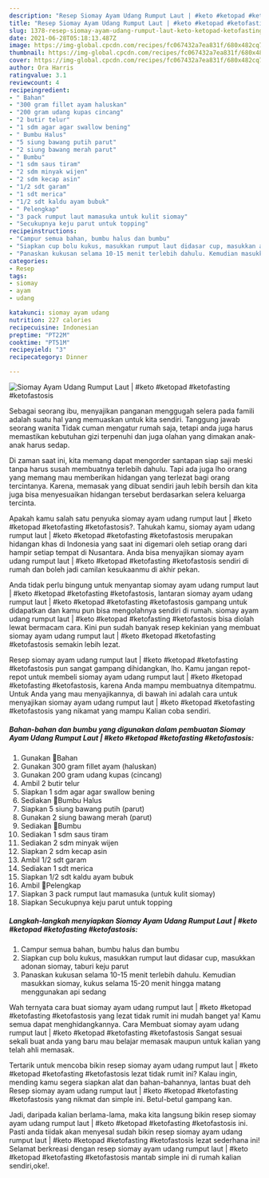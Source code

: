 ```yaml
---
description: "Resep Siomay Ayam Udang Rumput Laut | #keto #ketopad #ketofasting #ketofastosis Sederhana dan Mudah Dibuat"
title: "Resep Siomay Ayam Udang Rumput Laut | #keto #ketopad #ketofasting #ketofastosis Sederhana dan Mudah Dibuat"
slug: 1378-resep-siomay-ayam-udang-rumput-laut-keto-ketopad-ketofasting-ketofastosis-sederhana-dan-mudah-dibuat
date: 2021-06-28T05:18:13.487Z
image: https://img-global.cpcdn.com/recipes/fc067432a7ea831f/680x482cq70/siomay-ayam-udang-rumput-laut-keto-ketopad-ketofasting-ketofastosis-foto-resep-utama.jpg
thumbnail: https://img-global.cpcdn.com/recipes/fc067432a7ea831f/680x482cq70/siomay-ayam-udang-rumput-laut-keto-ketopad-ketofasting-ketofastosis-foto-resep-utama.jpg
cover: https://img-global.cpcdn.com/recipes/fc067432a7ea831f/680x482cq70/siomay-ayam-udang-rumput-laut-keto-ketopad-ketofasting-ketofastosis-foto-resep-utama.jpg
author: Ora Harris
ratingvalue: 3.1
reviewcount: 4
recipeingredient:
- " Bahan"
- "300 gram fillet ayam haluskan"
- "200 gram udang kupas cincang"
- "2 butir telur"
- "1 sdm agar agar swallow bening"
- " Bumbu Halus"
- "5 siung bawang putih parut"
- "2 siung bawang merah parut"
- " Bumbu"
- "1 sdm saus tiram"
- "2 sdm minyak wijen"
- "2 sdm kecap asin"
- "1/2 sdt garam"
- "1 sdt merica"
- "1/2 sdt kaldu ayam bubuk"
- " Pelengkap"
- "3 pack rumput laut mamasuka untuk kulit siomay"
- "Secukupnya keju parut untuk topping"
recipeinstructions:
- "Campur semua bahan, bumbu halus dan bumbu"
- "Siapkan cup bolu kukus, masukkan rumput laut didasar cup, masukkan adonan siomay, taburi keju parut"
- "Panaskan kukusan selama 10-15 menit terlebih dahulu. Kemudian masukkan siomay, kukus selama 15-20 menit hingga matang menggunakan api sedang"
categories:
- Resep
tags:
- siomay
- ayam
- udang

katakunci: siomay ayam udang 
nutrition: 227 calories
recipecuisine: Indonesian
preptime: "PT22M"
cooktime: "PT51M"
recipeyield: "3"
recipecategory: Dinner

---
```



![Siomay Ayam Udang Rumput Laut | #keto #ketopad #ketofasting #ketofastosis](https://img-global.cpcdn.com/recipes/fc067432a7ea831f/680x482cq70/siomay-ayam-udang-rumput-laut-keto-ketopad-ketofasting-ketofastosis-foto-resep-utama.jpg)

Sebagai seorang ibu, menyajikan panganan menggugah selera pada famili adalah suatu hal yang memuaskan untuk kita sendiri. Tanggung jawab seorang  wanita Tidak cuman mengatur rumah saja, tetapi anda juga harus memastikan kebutuhan gizi terpenuhi dan juga olahan yang dimakan anak-anak harus sedap.

Di zaman  saat ini, kita memang dapat mengorder santapan siap saji meski tanpa harus susah membuatnya terlebih dahulu. Tapi ada juga lho orang yang memang mau memberikan hidangan yang terlezat bagi orang tercintanya. Karena, memasak yang dibuat sendiri jauh lebih bersih dan kita juga bisa menyesuaikan hidangan tersebut berdasarkan selera keluarga tercinta. 



Apakah kamu salah satu penyuka siomay ayam udang rumput laut | #keto #ketopad #ketofasting #ketofastosis?. Tahukah kamu, siomay ayam udang rumput laut | #keto #ketopad #ketofasting #ketofastosis merupakan hidangan khas di Indonesia yang saat ini digemari oleh setiap orang dari hampir setiap tempat di Nusantara. Anda bisa menyajikan siomay ayam udang rumput laut | #keto #ketopad #ketofasting #ketofastosis sendiri di rumah dan boleh jadi camilan kesukaanmu di akhir pekan.

Anda tidak perlu bingung untuk menyantap siomay ayam udang rumput laut | #keto #ketopad #ketofasting #ketofastosis, lantaran siomay ayam udang rumput laut | #keto #ketopad #ketofasting #ketofastosis gampang untuk didapatkan dan kamu pun bisa mengolahnya sendiri di rumah. siomay ayam udang rumput laut | #keto #ketopad #ketofasting #ketofastosis bisa diolah lewat bermacam cara. Kini pun sudah banyak resep kekinian yang membuat siomay ayam udang rumput laut | #keto #ketopad #ketofasting #ketofastosis semakin lebih lezat.

Resep siomay ayam udang rumput laut | #keto #ketopad #ketofasting #ketofastosis pun sangat gampang dihidangkan, lho. Kamu jangan repot-repot untuk membeli siomay ayam udang rumput laut | #keto #ketopad #ketofasting #ketofastosis, karena Anda mampu membuatnya ditempatmu. Untuk Anda yang mau menyajikannya, di bawah ini adalah cara untuk menyajikan siomay ayam udang rumput laut | #keto #ketopad #ketofasting #ketofastosis yang nikamat yang mampu Kalian coba sendiri.

<!--inarticleads1-->

##### Bahan-bahan dan bumbu yang digunakan dalam pembuatan Siomay Ayam Udang Rumput Laut | #keto #ketopad #ketofasting #ketofastosis:

1. Gunakan  🍃Bahan
1. Gunakan 300 gram fillet ayam (haluskan)
1. Gunakan 200 gram udang kupas (cincang)
1. Ambil 2 butir telur
1. Siapkan 1 sdm agar agar swallow bening
1. Sediakan  🍃Bumbu Halus
1. Siapkan 5 siung bawang putih (parut)
1. Gunakan 2 siung bawang merah (parut)
1. Sediakan  🍃Bumbu
1. Sediakan 1 sdm saus tiram
1. Sediakan 2 sdm minyak wijen
1. Siapkan 2 sdm kecap asin
1. Ambil 1/2 sdt garam
1. Sediakan 1 sdt merica
1. Siapkan 1/2 sdt kaldu ayam bubuk
1. Ambil  🍃Pelengkap
1. Siapkan 3 pack rumput laut mamasuka (untuk kulit siomay)
1. Siapkan Secukupnya keju parut untuk topping




<!--inarticleads2-->

##### Langkah-langkah menyiapkan Siomay Ayam Udang Rumput Laut | #keto #ketopad #ketofasting #ketofastosis:

1. Campur semua bahan, bumbu halus dan bumbu
1. Siapkan cup bolu kukus, masukkan rumput laut didasar cup, masukkan adonan siomay, taburi keju parut
1. Panaskan kukusan selama 10-15 menit terlebih dahulu. Kemudian masukkan siomay, kukus selama 15-20 menit hingga matang menggunakan api sedang




Wah ternyata cara buat siomay ayam udang rumput laut | #keto #ketopad #ketofasting #ketofastosis yang lezat tidak rumit ini mudah banget ya! Kamu semua dapat menghidangkannya. Cara Membuat siomay ayam udang rumput laut | #keto #ketopad #ketofasting #ketofastosis Sangat sesuai sekali buat anda yang baru mau belajar memasak maupun untuk kalian yang telah ahli memasak.

Tertarik untuk mencoba bikin resep siomay ayam udang rumput laut | #keto #ketopad #ketofasting #ketofastosis lezat tidak rumit ini? Kalau ingin, mending kamu segera siapkan alat dan bahan-bahannya, lantas buat deh Resep siomay ayam udang rumput laut | #keto #ketopad #ketofasting #ketofastosis yang nikmat dan simple ini. Betul-betul gampang kan. 

Jadi, daripada kalian berlama-lama, maka kita langsung bikin resep siomay ayam udang rumput laut | #keto #ketopad #ketofasting #ketofastosis ini. Pasti anda tiidak akan menyesal sudah bikin resep siomay ayam udang rumput laut | #keto #ketopad #ketofasting #ketofastosis lezat sederhana ini! Selamat berkreasi dengan resep siomay ayam udang rumput laut | #keto #ketopad #ketofasting #ketofastosis mantab simple ini di rumah kalian sendiri,oke!.

